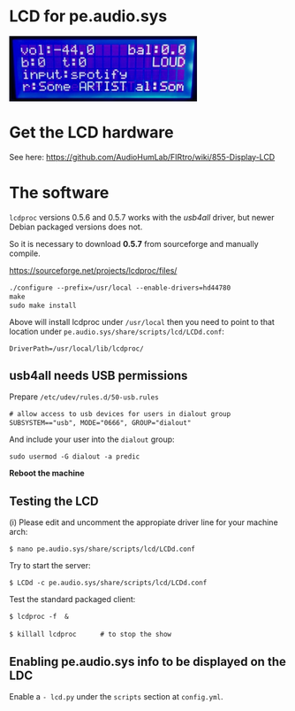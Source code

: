 # LCD for pe.audio.sys

<a href="url"><img src="https://github.com/AudioHumLab/pe.audio.sys/blob/master/pe.audio.sys/doc/images/lcd%20display%20v0.1.jpg" align="center" width="340" ></a>


# Get the LCD hardware

See here:
https://github.com/AudioHumLab/FIRtro/wiki/855-Display-LCD


# The software

`lcdproc` versions 0.5.6 and 0.5.7 works with the *usb4all* driver, but newer Debian packaged versions does not.

So it is necessary to download **0.5.7** from sourceforge and manually compile.

https://sourceforge.net/projects/lcdproc/files/

    ./configure --prefix=/usr/local --enable-drivers=hd44780
    make
    sudo make install

Above will install lcdproc under `/usr/local` then you need to point to that location under `pe.audio.sys/share/scripts/lcd/LCDd.conf`:

    DriverPath=/usr/local/lib/lcdproc/

## usb4all needs USB permissions

Prepare `/etc/udev/rules.d/50-usb.rules`

    # allow access to usb devices for users in dialout group
    SUBSYSTEM=="usb", MODE="0666", GROUP="dialout"

And include your user into the `dialout` group:

    sudo usermod -G dialout -a predic

**Reboot the machine**

## Testing the LCD

(i) Please edit and uncomment the appropiate driver line for your machine arch:

    $ nano pe.audio.sys/share/scripts/lcd/LCDd.conf

Try to start the server:

    $ LCDd -c pe.audio.sys/share/scripts/lcd/LCDd.conf

Test the standard packaged client:

    $ lcdproc -f  &
    
    $ killall lcdproc      # to stop the show

## Enabling pe.audio.sys info to be displayed on the LDC

Enable a `- lcd.py` under the `scripts` section at `config.yml`.
